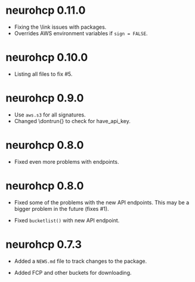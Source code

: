 # neurohcp 0.11.0

* Fixing the \link issues with packages.
* Overrides AWS environment variables if `sign = FALSE`.

# neurohcp 0.10.0

* Listing all files to fix #5. 

# neurohcp 0.9.0

* Use `aws.s3` for all signatures.
* Changed \dontrun{} to check for have_api_key.

# neurohcp 0.8.0

* Fixed even more problems with endpoints.  

# neurohcp 0.8.0

* Fixed some of the problems with the new API endpoints.  This may be a bigger problem in the future (fixes #1). 

* Fixed `bucketlist()` with new API endpoint.

# neurohcp 0.7.3

* Added a `NEWS.md` file to track changes to the package.

* Added FCP and other buckets for downloading.

